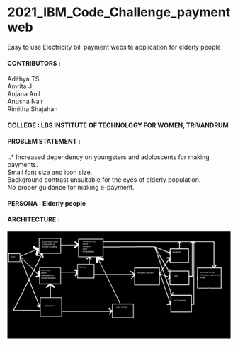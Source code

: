 # 2021_IBM_Code_Challenge_paymentweb
Easy to use Electricity bill payment website application for elderly people

#### **CONTRIBUTORS :**<br/>
Adithya TS <br/>
Amrita J<br/>
Anjana Anil<br/>
Anusha Nair<br>
Rimitha Shajahan<br/>

#### **COLLEGE :** LBS INSTITUTE OF TECHNOLOGY FOR WOMEN, TRIVANDRUM 

#### **PROBLEM STATEMENT :** <br/>
..* Increased dependency on youngsters and adoloscents  for making payments.<br/>
Small font size and icon size.<br/>
Background contrast unsuitable for the eyes of elderly population.<br/>
No proper guidance for making e-payment.<br/>
                   
#### **PERSONA :** Elderly people

#### **ARCHITECTURE :** <BR/>

![image_1.png](src/ibm_FLOWCHART.png)





